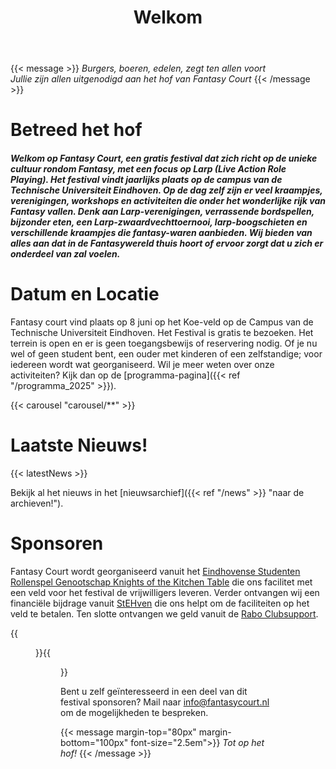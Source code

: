 ﻿---
title: Welkom
header-image:
  height: 91vh
  visibility: shown
og:
  description: "Fantasy Court - Een gratis fantasy festival in Eindhoven"
resources:
    # Carousel resources are displayed in alphabetical order in the carousel.
  - src: "01 fc-2022-balfolk.jpg"
    name: "carousel/image-01"
    title: "Fantasy Court balfolk 2022"
  - src: "02_DSC5230.jpg"
    name: "carousel/image-02"
    title: "Fantasy Court balfolk 2024"
  - src: "03_DSC5363.jpg"
    name: "carousel/image-03"
    title: "Fantasy Court volunteer 2024"
  - src: "04 fc-2022-staal.jpg"
    name: "carousel/image-04"
    title: "Fantasy Court zwaardvechten 2022"
  - src: "05 _DSC5218.jpg"
    name: "carousel/image-05"
    title: "Fantasy Court balfolk 2 2024"
  - src: "06 fc-2022-boogschieten.jpg"
    name: "carousel/image-06"
    title: "Fantasy Court boogschieten 2022"
  - src: "07 _DSC5134.jpg"
    name: "carousel/image-07"
    title: "Fantasy Court zwaardvechten 2024"
  - src: "08 _DSC5866.jpg"
    name: "carousel/image-08"
    title: "Fantasy Court committee 2024"
  - src: "09 Fantasy Court Eindhoven 2024-167.jpg"
    name: "carousel/image-09"
    title: "Fantasy Court crew 2024"
---

{{< message >}}
  _Burgers, boeren, edelen, zegt ten allen voort_ \
  _Jullie zijn allen uitgenodigd aan het hof van Fantasy Court_
{{< /message >}}

# Betreed het hof
##### Welkom op Fantasy Court, een gratis festival dat zich richt op de unieke cultuur rondom Fantasy, met een focus op Larp (Live Action Role Playing). Het festival vindt jaarlijks plaats op de campus van de Technische Universiteit Eindhoven. Op de dag zelf zijn er veel kraampjes, verenigingen, workshops en activiteiten die onder het wonderlijke rijk van Fantasy vallen. Denk aan Larp-verenigingen, verrassende bordspellen, bijzonder eten, een Larp-zwaardvechttoernooi, larp-boogschieten en verschillende kraampjes die fantasy-waren aanbieden. Wij bieden van alles aan dat in de Fantasywereld thuis hoort of ervoor zorgt dat u zich er onderdeel van zal voelen.

# Datum en Locatie

Fantasy court vind plaats op 8 juni op het Koe-veld op de Campus van de Technische Universiteit Eindhoven. Het Festival is gratis te bezoeken. Het terrein is open en er is geen toegangsbewijs of reservering nodig. Of je nu wel of geen student bent, een ouder met kinderen of een zelfstandige; voor iedereen wordt wat georganiseerd. Wil je meer weten over onze activiteiten? Kijk dan op de [programma-pagina]({{< ref "/programma_2025" >}}).

{{< carousel "carousel/**" >}}


# Laatste Nieuws!

{{< latestNews >}}

Bekijk al het nieuws in het [nieuwsarchief]({{< ref "/news" >}} "naar de archieven!").
 

# Sponsoren

Fantasy Court wordt georganiseerd vanuit het [Eindhovense Studenten Rollenspel Genootschap Knights of the Kitchen Table](https://kotkt.nl) die ons facilitet met een veld voor het festival de vrijwilligers leveren. Verder ontvangen wij een financiële bijdrage vanuit [StEHven](https://stehven.nl/en/en-home/) die ons helpt om de faciliteiten op het veld te betalen. Ten slotte ontvangen we geld vanuit de [Rabo Clubsupport](https://www.rabobank.nl/leden/clubsupport).  

{{<figure src="/images/Sponsor_scuffed_solution.png" alt="Rabobank and knights" width="100%" >}}{{<figure src="/images/logo stehven.png" alt="StEHven" width="100%" >}} 

Bent u zelf geïnteresseerd in een deel van dit festival sponsoren? Mail naar info@fantasycourt.nl om de mogelijkheden te bespreken.

{{< message margin-top="80px" margin-bottom="100px" font-size="2.5em">}}
_Tot op het hof!_
{{< /message >}}
